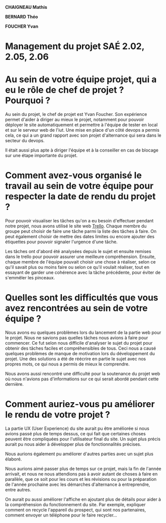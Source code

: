 **CHAIGNEAU Mathis**

**BERNARD Théo**

**FOUCHER Yvan**

# Management du projet SAÉ 2.02, 2.05, 2.06

# Au sein de votre équipe projet, qui a eu le rôle de chef de projet ? Pourquoi ?

Au sein du projet, le chef de projet est Yvan Foucher. Son expérience permet d'aider à diriger au mieux le projet, notamment pour pouvoir déployer le site automatiquement et permettre à l'équipe de tester en local et sur le serveur web de l'iut. Une mise en place d'un côté devops a permis cela, ce qui a un grand rapport avec son projet d'alternance qui sera dans le secteur du devops. 

Il était aussi plus apte à diriger l'équipe et à la conseiller en cas de blocage sur une étape importante du projet.

# Comment avez-vous organisé le travail au sein de votre équipe pour respecter la date de rendu du projet ?

Pour pouvoir visualiser les tâches qu'on a eu besoin d'effectuer pendant notre projet, nous avons utilisé le site web [Trello](https://trello.com/b/i1b6ghEQ/site). Chaque membre du groupe peut choisir de faire une tâche parmi la liste des tâches à faire. On peut également choisir de mettre des dates limites ou encore ajouter des étiquettes pour pouvoir signaler l'urgence d'une tâche.

Les tâches ont d'abord été analysées depuis le sujet et ensuite remises dans le trello pour pouvoir assurer une meilleure compréhension. Ensuite, chaque membre de l'équipe pouvait choisir une chose à réaliser, selon ce qu'il savait plus ou moins faire ou selon ce qu'il voulait réaliser, tout en essayant de garder une cohérence avec la tâche précédente, pour éviter de s'emmêler les pinceaux.

# Quelles sont les difficultés que vous avez rencontrées au sein de votre équipe ?

Nous avons eu quelques problèmes lors du lancement de la partie web pour le projet. Nous ne savions pas quelles tâches nous avions à faire pour commencer. Ce fut selon nous difficile d'analyser le sujet du projet pour obtenir des tâches faciles et compréhensibles de tous. Ceci nous a causé quelques problèmes de manque de motivation lors du développement du projet. Une des solutions a été de réécrire en partie le sujet avec nos propres mots, ce qui nous a permis de mieux le comprendre.

Nous avons aussi rencontré une difficulté pour la soutenance du projet web où nous n'avions pas d'informations sur ce qui serait abordé pendant cette dernière.

# Comment auriez-vous pu améliorer le rendu de votre projet ?

La partie UX (User Experience) du site aurait pu être améliorée si nous avions passé plus de temps dessus, ce qui fait que certaines choses peuvent être compliquées pour l'utilisateur final du site. Un sujet plus précis aurait pu nous aider à développer plus de fonctionnalités précises.

Nous aurions également pu améliorer d'autres parties avec un sujet plus élaboré.

Nous aurions aimé passer plus de temps sur ce projet, mais la fin de l'année arrivait, et nous ne nous attendions pas à avoir autant de choses à faire en parallèle, que ce soit pour les cours et les révisions ou pour la préparation de l'année prochaine avec les démarches d'alternance à entreprendre, entre autres.

On aurait pu aussi améliorer l'affiche en ajoutant plus de détails pour aider à la compréhension du fonctionnement du site. Par exemple, expliquer comment on recycle l'appareil du prospect, qui sont nos partenaires, comment envoyer un téléphone pour le faire recycler...